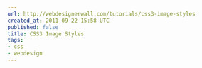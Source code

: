 ```yaml
---
url: http://webdesignerwall.com/tutorials/css3-image-styles
created_at: 2011-09-22 15:58 UTC
published: false
title: CSS3 Image Styles
tags:
- css
- webdesign
---
```



